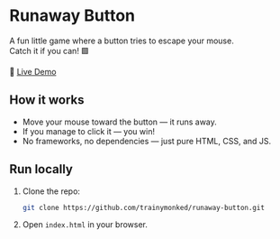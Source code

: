 # Runaway Button

A fun little game where a button tries to escape your mouse.  
Catch it if you can! 🟩

🔗 [Live Demo](https://trainymonked.github.io/runaway-button)

## How it works

- Move your mouse toward the button — it runs away.
- If you manage to click it — you win!
- No frameworks, no dependencies — just pure HTML, CSS, and JS.

## Run locally

1. Clone the repo:
   ```bash
   git clone https://github.com/trainymonked/runaway-button.git
   ```
2. Open `index.html` in your browser.

